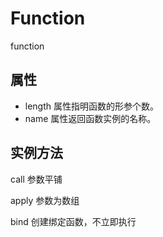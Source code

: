 # Function

function  


## 属性

- length 属性指明函数的形参个数。
- name 属性返回函数实例的名称。

## 实例方法 

call 参数平铺

apply 参数为数组

bind 创建绑定函数，不立即执行 
